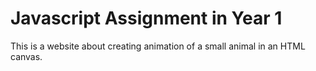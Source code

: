 # Javascript Assignment in Year 1

This is a website about creating animation of a small animal in an HTML canvas.
